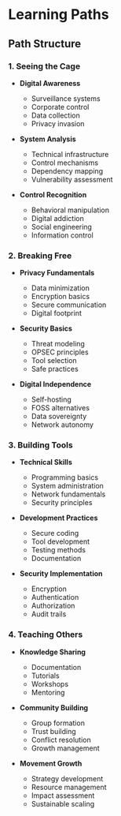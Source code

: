 # Learning Paths

## Path Structure

### 1. Seeing the Cage
- **Digital Awareness**
  - Surveillance systems
  - Corporate control
  - Data collection
  - Privacy invasion

- **System Analysis**
  - Technical infrastructure
  - Control mechanisms
  - Dependency mapping
  - Vulnerability assessment

- **Control Recognition**
  - Behavioral manipulation
  - Digital addiction
  - Social engineering
  - Information control

### 2. Breaking Free
- **Privacy Fundamentals**
  - Data minimization
  - Encryption basics
  - Secure communication
  - Digital footprint

- **Security Basics**
  - Threat modeling
  - OPSEC principles
  - Tool selection
  - Safe practices

- **Digital Independence**
  - Self-hosting
  - FOSS alternatives
  - Data sovereignty
  - Network autonomy

### 3. Building Tools
- **Technical Skills**
  - Programming basics
  - System administration
  - Network fundamentals
  - Security principles

- **Development Practices**
  - Secure coding
  - Tool development
  - Testing methods
  - Documentation

- **Security Implementation**
  - Encryption
  - Authentication
  - Authorization
  - Audit trails

### 4. Teaching Others
- **Knowledge Sharing**
  - Documentation
  - Tutorials
  - Workshops
  - Mentoring

- **Community Building**
  - Group formation
  - Trust building
  - Conflict resolution
  - Growth management

- **Movement Growth**
  - Strategy development
  - Resource management
  - Impact assessment
  - Sustainable scaling 
